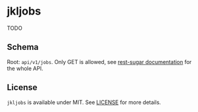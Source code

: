 # jkljobs

TODO

## Schema

Root: `api/v1/jobs`. Only GET is allowed, see [rest-sugar documentation](https://github.com/sugarjs/rest-sugar) for the whole API.

## License

`jkljobs` is available under MIT. See [LICENSE](https://github.com/geekcollision/jkljobs/blob/master/LICENSE) for more details.
